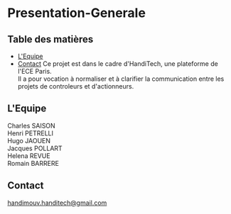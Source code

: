 # Presentation-Generale
## Table des matières
- [L'Equipe](#team)
- [Contact](#contact)
Ce projet est dans le cadre d'HandiTech, une plateforme de l'ECE Paris.<br>
Il a pour vocation à normaliser et à clarifier la communication entre les projets de controleurs et d'actionneurs.<br>

## <a name="team"/>L'Equipe
Charles SAISON<br>
Henri PETRELLI<br>
Hugo JAOUEN<br>
Jacques POLLART<br>
Helena REVUE<br>
Romain BARRERE<br>

## <a name="contact"/>Contact
handimouv.handitech@gmail.com



